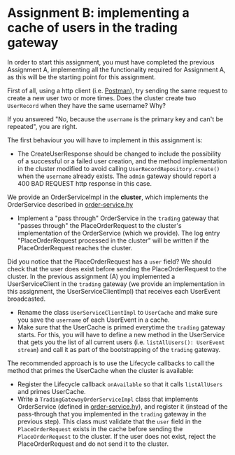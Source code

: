 # Assignment B: implementing a cache of users in the trading gateway

In order to start this assignment, you must have completed the previous Assignment A, implementing
all the functionality required for Assignment A, as this will be the starting point for this assignment.

First of all, using a http client (i.e. [Postman](https://www.postman.com/)), try sending the same request
to create a new user two or more times. Does the cluster create two `UserRecord` when they have
the same username? Why?


If you answered "No, because the `username` is the primary key and can't be repeated", you are right.

The first behaviour you will have to implement in this assignment is:

- The CreateUserResponse should be changed to include the possibility of a successful or a failed user creation,
   and the method implementation in the cluster modified to avoid calling `UserRecordRepository.create()` when
   the `username` already exists. The `admin` gateway should report a 400 BAD REQUEST http response in this case.


We provide an OrderServiceImpl in the **cluster**, which implements the OrderService described in [order-service.hy](code/assignment_b/engine/api/src/main/resources/order-service.hy)

- Implement a "pass through" OrderService in the `trading` gateway that "passes through"
  the PlaceOrderRequest to the cluster's implementation of the OrderService (which we provide).
  The log entry "PlaceOrderRequest processed in the cluster" will be written if the PlaceOrderRequest reaches the cluster.


Did you notice that the PlaceOrderRequest has a `user` field? We should check that the user does exist before sending the
PlaceOrderRequest to the cluster. In the previous assignment (A) you implemented a UserServiceClient in the `trading` gateway
(we provide an implementation in this assignment, the UserServiceClientImpl) that receives each UserEvent broadcasted.

- Rename the class `UserServiceClientImpl` to `UserCache` and make sure you save the `username` of each UserEvent in a cache.
- Make sure that the UserCache is primed everytime the `trading` gateway starts. For this, you will have to define a new
  method in the UserService that gets you the list of all current users (i.e. `listAllUsers(): UserEvent stream`) and call it
  as part of the bootstrapping of the `trading` gateway.

The recommended approach is to use the Lifecycle callbacks to call the method that primes the UserCache when the cluster is available:
- Register the Lifecycle callback `onAvailable` so that it calls `listAllUsers` and primes UserCache.
- Write a `TradingGatewayOrderServiceImpl` class that implements OrderService (defined in [order-service.hy](code/assignment_b/trading/api/src/main/resources/order-service.hy)), and register it (instead of the pass-through that you
  implemented in the `trading` gateway in the previous step). This class must validate that the `user` field in the `PlaceOrderRequest` exists in the cache
  before sending the `PlaceOrderRequest` to the cluster. If the user does not exist, reject the PlaceOrderRequest and do not send it to the cluster.
